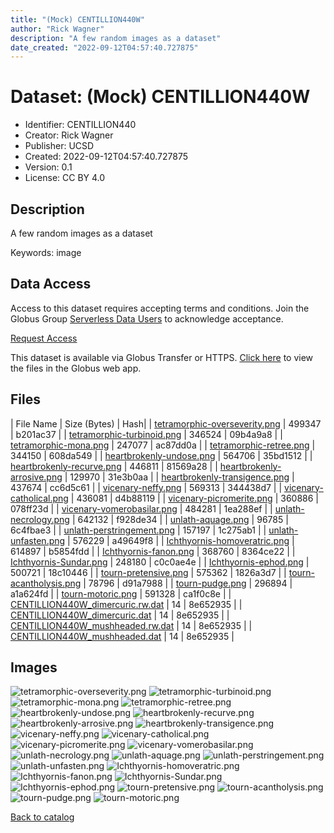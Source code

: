 ```yaml
---
title: "(Mock) CENTILLION440W"
author: "Rick Wagner"
description: "A few random images as a dataset"
date_created: "2022-09-12T04:57:40.727875"
---
```

# Dataset: (Mock) CENTILLION440W
- Identifier: CENTILLION440
- Creator: Rick Wagner
- Publisher: UCSD
- Created: 2022-09-12T04:57:40.727875
- Version: 0.1
- License: CC BY 4.0


## Description
A few random images as a dataset

Keywords: image


## Data Access
Access to this dataset requires accepting terms and conditions. Join the Globus Group [Serverless Data Users](https://app.globus.org/groups/260da91f-3496-11ed-b941-972795fc9504) to acknowledge acceptance.

[Request Access](https://app.globus.org/groups/260da91f-3496-11ed-b941-972795fc9504/join)

This dataset is available via Globus Transfer or HTTPS.
[Click here](https://app.globus.org/file-manager?origin_id=527fe9c0-5782-4a2a-a097-ea2f06fe68aba&origin_path=/allusers/CENTILLION440/) to view the files in the Globus web app.


## Files

| File Name | Size (Bytes) | Hash|
| [tetramorphic-overseverity.png](https://g-079c7d.ca528.03c0.data.globus.org/allusers/CENTILLION440/tetramorphic-overseverity.png) | 499347 | b201ac37 |
| [tetramorphic-turbinoid.png](https://g-079c7d.ca528.03c0.data.globus.org/allusers/CENTILLION440/tetramorphic-turbinoid.png) | 346524 | 09b4a9a8 |
| [tetramorphic-mona.png](https://g-079c7d.ca528.03c0.data.globus.org/allusers/CENTILLION440/tetramorphic-mona.png) | 247077 | ac87dd0a |
| [tetramorphic-retree.png](https://g-079c7d.ca528.03c0.data.globus.org/allusers/CENTILLION440/tetramorphic-retree.png) | 344150 | 608da549 |
| [heartbrokenly-undose.png](https://g-079c7d.ca528.03c0.data.globus.org/allusers/CENTILLION440/heartbrokenly-undose.png) | 564706 | 35bd1512 |
| [heartbrokenly-recurve.png](https://g-079c7d.ca528.03c0.data.globus.org/allusers/CENTILLION440/heartbrokenly-recurve.png) | 446811 | 81569a28 |
| [heartbrokenly-arrosive.png](https://g-079c7d.ca528.03c0.data.globus.org/allusers/CENTILLION440/heartbrokenly-arrosive.png) | 129970 | 31e3b0aa |
| [heartbrokenly-transigence.png](https://g-079c7d.ca528.03c0.data.globus.org/allusers/CENTILLION440/heartbrokenly-transigence.png) | 437674 | cc6d5c61 |
| [vicenary-neffy.png](https://g-079c7d.ca528.03c0.data.globus.org/allusers/CENTILLION440/vicenary-neffy.png) | 569313 | 344438d7 |
| [vicenary-catholical.png](https://g-079c7d.ca528.03c0.data.globus.org/allusers/CENTILLION440/vicenary-catholical.png) | 436081 | d4b88119 |
| [vicenary-picromerite.png](https://g-079c7d.ca528.03c0.data.globus.org/allusers/CENTILLION440/vicenary-picromerite.png) | 360886 | 078ff23d |
| [vicenary-vomerobasilar.png](https://g-079c7d.ca528.03c0.data.globus.org/allusers/CENTILLION440/vicenary-vomerobasilar.png) | 484281 | 1ea288ef |
| [unlath-necrology.png](https://g-079c7d.ca528.03c0.data.globus.org/allusers/CENTILLION440/unlath-necrology.png) | 642132 | f928de34 |
| [unlath-aquage.png](https://g-079c7d.ca528.03c0.data.globus.org/allusers/CENTILLION440/unlath-aquage.png) | 96785 | 6c4fbae3 |
| [unlath-perstringement.png](https://g-079c7d.ca528.03c0.data.globus.org/allusers/CENTILLION440/unlath-perstringement.png) | 157197 | 1c275ab1 |
| [unlath-unfasten.png](https://g-079c7d.ca528.03c0.data.globus.org/allusers/CENTILLION440/unlath-unfasten.png) | 576229 | a49649f8 |
| [Ichthyornis-homoveratric.png](https://g-079c7d.ca528.03c0.data.globus.org/allusers/CENTILLION440/Ichthyornis-homoveratric.png) | 614897 | b5854fdd |
| [Ichthyornis-fanon.png](https://g-079c7d.ca528.03c0.data.globus.org/allusers/CENTILLION440/Ichthyornis-fanon.png) | 368760 | 8364ce22 |
| [Ichthyornis-Sundar.png](https://g-079c7d.ca528.03c0.data.globus.org/allusers/CENTILLION440/Ichthyornis-Sundar.png) | 248180 | c0c0ae4e |
| [Ichthyornis-ephod.png](https://g-079c7d.ca528.03c0.data.globus.org/allusers/CENTILLION440/Ichthyornis-ephod.png) | 500721 | 18c10446 |
| [tourn-pretensive.png](https://g-079c7d.ca528.03c0.data.globus.org/allusers/CENTILLION440/tourn-pretensive.png) | 575362 | 1826a3d7 |
| [tourn-acantholysis.png](https://g-079c7d.ca528.03c0.data.globus.org/allusers/CENTILLION440/tourn-acantholysis.png) | 78796 | d91a7988 |
| [tourn-pudge.png](https://g-079c7d.ca528.03c0.data.globus.org/allusers/CENTILLION440/tourn-pudge.png) | 296894 | a1a624fd |
| [tourn-motoric.png](https://g-079c7d.ca528.03c0.data.globus.org/allusers/CENTILLION440/tourn-motoric.png) | 591328 | ca1f0c8e |
| [CENTILLION440W_dimercuric.rw.dat](https://g-079c7d.ca528.03c0.data.globus.org/allusers/CENTILLION440/CENTILLION440W_dimercuric.rw.dat) | 14 | 8e652935 |
| [CENTILLION440W_dimercuric.dat](https://g-079c7d.ca528.03c0.data.globus.org/allusers/CENTILLION440/CENTILLION440W_dimercuric.dat) | 14 | 8e652935 |
| [CENTILLION440W_mushheaded.rw.dat](https://g-079c7d.ca528.03c0.data.globus.org/allusers/CENTILLION440/CENTILLION440W_mushheaded.rw.dat) | 14 | 8e652935 |
| [CENTILLION440W_mushheaded.dat](https://g-079c7d.ca528.03c0.data.globus.org/allusers/CENTILLION440/CENTILLION440W_mushheaded.dat) | 14 | 8e652935 |


## Images
![tetramorphic-overseverity.png](https://g-079c7d.ca528.03c0.data.globus.org/allusers/CENTILLION440/tetramorphic-overseverity.png) ![tetramorphic-turbinoid.png](https://g-079c7d.ca528.03c0.data.globus.org/allusers/CENTILLION440/tetramorphic-turbinoid.png) ![tetramorphic-mona.png](https://g-079c7d.ca528.03c0.data.globus.org/allusers/CENTILLION440/tetramorphic-mona.png) ![tetramorphic-retree.png](https://g-079c7d.ca528.03c0.data.globus.org/allusers/CENTILLION440/tetramorphic-retree.png) ![heartbrokenly-undose.png](https://g-079c7d.ca528.03c0.data.globus.org/allusers/CENTILLION440/heartbrokenly-undose.png) ![heartbrokenly-recurve.png](https://g-079c7d.ca528.03c0.data.globus.org/allusers/CENTILLION440/heartbrokenly-recurve.png) ![heartbrokenly-arrosive.png](https://g-079c7d.ca528.03c0.data.globus.org/allusers/CENTILLION440/heartbrokenly-arrosive.png) ![heartbrokenly-transigence.png](https://g-079c7d.ca528.03c0.data.globus.org/allusers/CENTILLION440/heartbrokenly-transigence.png) ![vicenary-neffy.png](https://g-079c7d.ca528.03c0.data.globus.org/allusers/CENTILLION440/vicenary-neffy.png) ![vicenary-catholical.png](https://g-079c7d.ca528.03c0.data.globus.org/allusers/CENTILLION440/vicenary-catholical.png) ![vicenary-picromerite.png](https://g-079c7d.ca528.03c0.data.globus.org/allusers/CENTILLION440/vicenary-picromerite.png) ![vicenary-vomerobasilar.png](https://g-079c7d.ca528.03c0.data.globus.org/allusers/CENTILLION440/vicenary-vomerobasilar.png) ![unlath-necrology.png](https://g-079c7d.ca528.03c0.data.globus.org/allusers/CENTILLION440/unlath-necrology.png) ![unlath-aquage.png](https://g-079c7d.ca528.03c0.data.globus.org/allusers/CENTILLION440/unlath-aquage.png) ![unlath-perstringement.png](https://g-079c7d.ca528.03c0.data.globus.org/allusers/CENTILLION440/unlath-perstringement.png) ![unlath-unfasten.png](https://g-079c7d.ca528.03c0.data.globus.org/allusers/CENTILLION440/unlath-unfasten.png) ![Ichthyornis-homoveratric.png](https://g-079c7d.ca528.03c0.data.globus.org/allusers/CENTILLION440/Ichthyornis-homoveratric.png) ![Ichthyornis-fanon.png](https://g-079c7d.ca528.03c0.data.globus.org/allusers/CENTILLION440/Ichthyornis-fanon.png) ![Ichthyornis-Sundar.png](https://g-079c7d.ca528.03c0.data.globus.org/allusers/CENTILLION440/Ichthyornis-Sundar.png) ![Ichthyornis-ephod.png](https://g-079c7d.ca528.03c0.data.globus.org/allusers/CENTILLION440/Ichthyornis-ephod.png) ![tourn-pretensive.png](https://g-079c7d.ca528.03c0.data.globus.org/allusers/CENTILLION440/tourn-pretensive.png) ![tourn-acantholysis.png](https://g-079c7d.ca528.03c0.data.globus.org/allusers/CENTILLION440/tourn-acantholysis.png) ![tourn-pudge.png](https://g-079c7d.ca528.03c0.data.globus.org/allusers/CENTILLION440/tourn-pudge.png) ![tourn-motoric.png](https://g-079c7d.ca528.03c0.data.globus.org/allusers/CENTILLION440/tourn-motoric.png) 

[Back to catalog](./)


